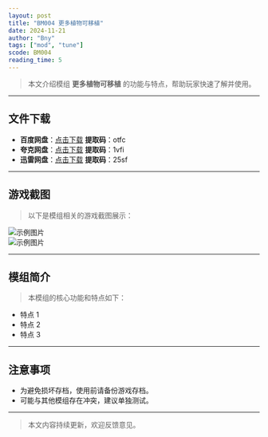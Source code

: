 ```yaml
---
layout: post
title: "BM004 更多植物可移植"
date: 2024-11-21
author: "Bny"
tags: ["mod", "tune"]
scode: BM004
reading_time: 5
---
```


> 本文介绍模组 **更多植物可移植** 的功能与特点，帮助玩家快速了解并使用。

---





## 文件下载
- **百度网盘**：[点击下载](https://pan.baidu.com/s/1zGgmjS6aG-R1i4rymh3W7g?pwd=otfc)  **提取码**：otfc  
- **夸克网盘**：[点击下载](https://pan.quark.cn/s/d5810aa27269?pwd=1vfi)  **提取码**：1vfi  
- **迅雷网盘**：[点击下载](https://pan.xunlei.com/s/VOCCbZDAQNZoOrhJ3-A82edBA1?pwd=25sf)  **提取码**：25sf  

---

## 游戏截图
> 以下是模组相关的游戏截图展示：

![示例图片](https://example.com/screenshot1.jpg)  
![示例图片](https://example.com/screenshot2.jpg)

---

## 模组简介
> 本模组的核心功能和特点如下：
- 特点 1
- 特点 2
- 特点 3

---

## 注意事项
- 为避免损坏存档，使用前请备份游戏存档。
- 可能与其他模组存在冲突，建议单独测试。

---

> 本文内容持续更新，欢迎反馈意见。
